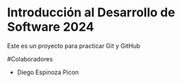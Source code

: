 # Introducción al Desarrollo de Software 2024
Este es un proyecto para practicar Git y GitHub

#Colaboradores
- Diego Espinoza Picon